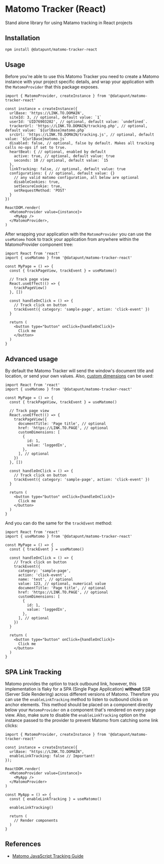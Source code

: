# Matomo Tracker (React)

Stand alone library for using Matamo tracking in React projects

## Installation

```sh
npm install @datapunt/matomo-tracker-react
```

## Usage

Before you're able to use this Matomo Tracker you need to create a Matomo instance with your project specific details, and wrap your application with the `MatomoProvider` that this package exposes.

```tsx
import { MatomoProvider, createInstance } from '@datapunt/matomo-tracker-react'

const instance = createInstance({
  urlBase: 'https://LINK.TO.DOMAIN',
  siteId: 3, // optional, default value: `1`
  userId: 'UID76903202', // optional, default value: `undefined`.
  trackerUrl: 'https://LINK.TO.DOMAIN/tracking.php', // optional, default value: `${urlBase}matomo.php`
  srcUrl: 'https://LINK.TO.DOMAIN/tracking.js', // optional, default value: `${urlBase}matomo.js`
  disabled: false, // optional, false by default. Makes all tracking calls no-ops if set to true.
  heartBeat: { // optional, enabled by default
    active: true, // optional, default value: true
    seconds: 10 // optional, default value: `15
  },
  linkTracking: false, // optional, default value: true
  configurations: { // optional, default value: {}
    // any valid matomo configuration, all below are optional
    disableCookies: true,
    setSecureCookie: true,
    setRequestMethod: 'POST'
  }
})

ReactDOM.render(
  <MatomoProvider value={instance}>
    <MyApp />
  </MatomoProvider>,
)
```

After wrapping your application with the `MatomoProvider` you can use the `useMatomo` hook to track your application from anywhere within the MatomoProvider component tree:

```tsx
import React from 'react'
import { useMatomo } from '@datapunt/matomo-tracker-react'

const MyPage = () => {
  const { trackPageView, trackEvent } = useMatomo()

  // Track page view
  React.useEffect(() => {
    trackPageView()
  }, [])

  const handleOnClick = () => {
    // Track click on button
    trackEvent({ category: 'sample-page', action: 'click-event' })
  }

  return (
    <button type="button" onClick={handleOnClick}>
      Click me
    </button>
  )
}
```

## Advanced usage

By default the Matomo Tracker will send the window's document title and location, or send your own values. Also, [custom dimensions](https://matomo.org/docs/custom-dimensions/) can be used:

```tsx
import React from 'react'
import { useMatomo } from '@datapunt/matomo-tracker-react'

const MyPage = () => {
  const { trackPageView, trackEvent } = useMatomo()

  // Track page view
  React.useEffect(() => {
    trackPageView({
      documentTitle: 'Page title', // optional
      href: 'https://LINK.TO.PAGE', // optional
      customDimensions: [
        {
          id: 1,
          value: 'loggedIn',
        },
      ], // optional
    })
  }, [])

  const handleOnClick = () => {
    // Track click on button
    trackEvent({ category: 'sample-page', action: 'click-event' })
  }

  return (
    <button type="button" onClick={handleOnClick}>
      Click me
    </button>
  )
}
```

And you can do the same for the `trackEvent` method:

```tsx
import React from 'react'
import { useMatomo } from '@datapunt/matomo-tracker-react'

const MyPage = () => {
  const { trackEvent } = useMatomo()

  const handleOnClick = () => {
    // Track click on button
    trackEvent({
      category: 'sample-page',
      action: 'click-event',
      name: 'test', // optional
      value: 123, // optional, numerical value
      documentTitle: 'Page title', // optional
      href: 'https://LINK.TO.PAGE', // optional
      customDimensions: [
        {
          id: 1,
          value: 'loggedIn',
        },
      ], // optional
    })
  }

  return (
    <button type="button" onClick={handleOnClick}>
      Click me
    </button>
  )
}
```

## SPA Link Tracking

Matomo provides the option to track outbound link, however, this implementation is flaky for a SPA (Single Page Application) **without** SSR (Server Side Rendering) across different versions of Matomo. Therefore you can use the `enableLinkTracking` method to listen to outbound clicks on anchor elements. This method should be placed on a component directly below your `MatomoProvider` on a component that's rendered on every page view. Also, make sure to disable the `enableLinkTracking` option on the instance passed to the provider to prevent Matomo from catching some link clicks:

```tsx
import { MatomoProvider, createInstance } from '@datapunt/matomo-tracker-react'

const instance = createInstance({
  urlBase: "https://LINK.TO.DOMAIN",
  enableLinkTracking: false // Important!
});

ReactDOM.render(
  <MatomoProvider value={instance}>
    <MyApp />
  </MatomoProvider>
)

const MyApp = () => {
  const { enableLinkTracking } = useMatomo()

  enableLinkTracking()

  return (
    // Render components
  )
}

```

## References

- [Matomo JavaScript Tracking Guide](https://developer.matomo.org/guides/tracking-javascript-guide)
